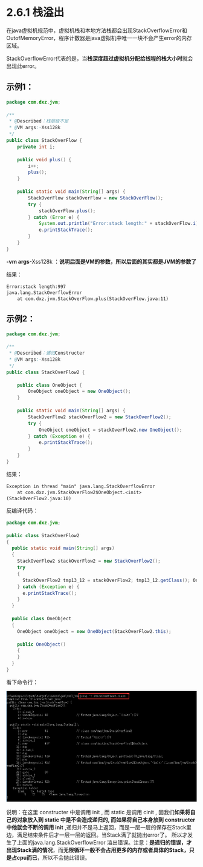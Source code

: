 # 2.6.1 栈溢出

在java虚拟机规范中，虚拟机栈和本地方法栈都会出现StackOverflowError和OutofMemoryError，程序计数器是java虚拟机中唯一一块不会产生error的内存区域。

StackOverflowError代表的是，当**栈深度超过虚拟机分配给线程的栈大小时**就会出现此error。

## **示例1：**

```java
package com.dxz.jvm;

/**
 * @Described：栈层级不足
 * @VM args:-Xss128k
 */
public class StackOverFlow {
    private int i;

    public void plus() {
        i++;
        plus();
    }

    public static void main(String[] args) {
        StackOverFlow stackOverFlow = new StackOverFlow();
        try {
            stackOverFlow.plus();
        } catch (Error e) {
            System.out.println("Error:stack length:" + stackOverFlow.i);
            e.printStackTrace();
        }
    }
}
```

**-vm args**-Xss128k  ：**说明后面是VM的参数，所以后面的其实都是JVM的参数了**

结果：

```text
Error:stack length:997
java.lang.StackOverflowError
    at com.dxz.jvm.StackOverFlow.plus(StackOverFlow.java:11)
```

##  **示例2：**

```java
package com.dxz.jvm;

/**
 * @Described：递归Constructer
 * @VM args:-Xss128k
 */
public class StackOverFlow2 {

    public class OneObject {
        OneObject oneObject = new OneObject();
    }

    public static void main(String[] args) {
        StackOverFlow2 stackOverFlow2 = new StackOverFlow2();
        try {
            OneObject oneObject = stackOverFlow2.new OneObject();
        } catch (Exception e) {
            e.printStackTrace();
        }
    }
}
```

结果：

```text
Exception in thread "main" java.lang.StackOverflowError
    at com.dxz.jvm.StackOverFlow2$OneObject.<init>(StackOverFlow2.java:10)
```

反编译代码：

```java
package com.dxz.jvm;

public class StackOverFlow2
{
  public static void main(String[] args)
  {
    StackOverFlow2 stackOverFlow2 = new StackOverFlow2();
    try
    {
      StackOverFlow2 tmp13_12 = stackOverFlow2; tmp13_12.getClass(); OneObject localOneObject = new OneObject();
    } catch (Exception e) {
      e.printStackTrace();
    }
  }

  public class OneObject
  {
    OneObject oneObject = new OneObject(StackOverFlow2.this);

    public OneObject()
    {
    }
  }
}
```

 看下命令行：

![](../../../.gitbook/assets/image%20%28121%29.png)

说明：在这里  constructer 中是调用 init , 而 static 是调用 cinit , 固我们**如果将自己的对象放入到 static 中是不会造成递归的, 而如果将自己本身放到 constructer 中他就会不断的调用 init** ,递归并不是马上返回，而是一层一层的保存在Stack里边，满足结束条件后才一层一层的返回。当Stack满了就抛出error了。 所以才发生了上面的java.lang.StackOverflowError 溢出错误。注意：**是递归的错误，才出现Stack满的情况**，而**无限循环一般不会占用更多的内存或者具体的Stack，只是占cpu而已**，所以不会抛此错误。

